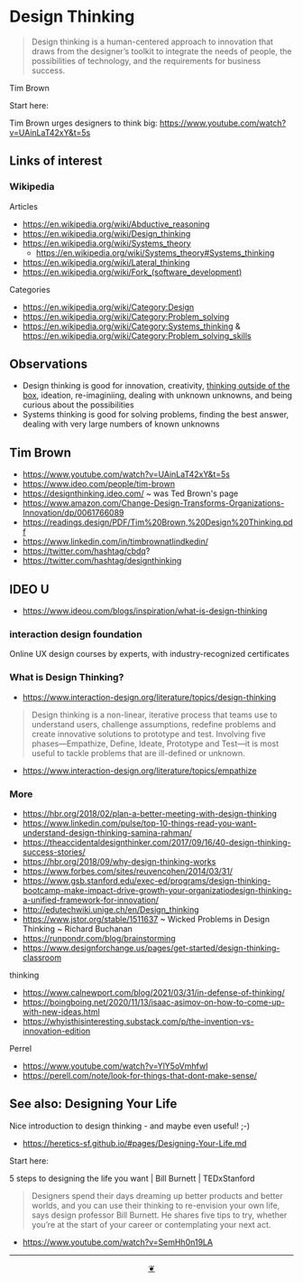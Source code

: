 # Design Thinking

> Design thinking is a human-centered approach to innovation that draws from the designer’s toolkit to integrate the needs of people, the possibilities of technology, and the requirements for business success.

Tim Brown

Start here:

Tim Brown urges designers to think big: https://www.youtube.com/watch?v=UAinLaT42xY&t=5s

## Links of interest

### Wikipedia

Articles

* https://en.wikipedia.org/wiki/Abductive_reasoning
* https://en.wikipedia.org/wiki/Design_thinking
* https://en.wikipedia.org/wiki/Systems_theory
	* https://en.wikipedia.org/wiki/Systems_theory#Systems_thinking
* https://en.wikipedia.org/wiki/Lateral_thinking
* https://en.wikipedia.org/wiki/Fork_(software_development)


Categories

* https://en.wikipedia.org/wiki/Category:Design
* https://en.wikipedia.org/wiki/Category:Problem_solving
* https://en.wikipedia.org/wiki/Category:Systems_thinking
& https://en.wikipedia.org/wiki/Category:Problem_solving_skills


## Observations

* Design thinking is good for innovation, creativity, [thinking outside of the box]( https://en.wikipedia.org/wiki/Thinking_outside_the_box ), ideation, re-imaginiing, dealing with unknown unknowns, and being curious about the possibilities
* Systems thinking is good for solving problems, finding the best answer, dealing with very large numbers of known unknowns


## Tim Brown

* https://www.youtube.com/watch?v=UAinLaT42xY&t=5s
* https://www.ideo.com/people/tim-brown
* https://designthinking.ideo.com/ ~ was Ted Brown's page
* https://www.amazon.com/Change-Design-Transforms-Organizations-Innovation/dp/0061766089
* https://readings.design/PDF/Tim%20Brown,%20Design%20Thinking.pdf
* https://www.linkedin.com/in/timbrownatlindkedin/
* https://twitter.com/hashtag/cbdq?
* https://twitter.com/hashtag/designthinking


## IDEO U

* https://www.ideou.com/blogs/inspiration/what-is-design-thinking


### interaction design foundation

Online UX design courses by experts, with industry-recognized certificates


### What is Design Thinking?

* https://www.interaction-design.org/literature/topics/design-thinking

> Design thinking is a non-linear, iterative process that teams use to understand users, challenge assumptions, redefine problems and create innovative solutions to prototype and test. Involving five phases—Empathize, Define, Ideate, Prototype and Test—it is most useful to tackle problems that are ill-defined or unknown.

* https://www.interaction-design.org/literature/topics/empathize


### More

* https://hbr.org/2018/02/plan-a-better-meeting-with-design-thinking
* https://www.linkedin.com/pulse/top-10-things-read-you-want-understand-design-thinking-samina-rahman/
* https://theaccidentaldesignthinker.com/2017/09/16/40-design-thinking-success-stories/
* https://hbr.org/2018/09/why-design-thinking-works
* https://www.forbes.com/sites/reuvencohen/2014/03/31/
* https://www.gsb.stanford.edu/exec-ed/programs/design-thinking-bootcamp-make-impact-drive-growth-your-organizatiodesign-thinking-a-unified-framework-for-innovation/
* http://edutechwiki.unige.ch/en/Design_thinking
* https://www.jstor.org/stable/1511637 ~ Wicked Problems in Design Thinking ~ Richard Buchanan
* https://runpondr.com/blog/brainstorming
* https://www.designforchange.us/pages/get-started/design-thinking-classroom

thinking

* https://www.calnewport.com/blog/2021/03/31/in-defense-of-thinking/
* https://boingboing.net/2020/11/13/isaac-asimov-on-how-to-come-up-with-new-ideas.html
* https://whyisthisinteresting.substack.com/p/the-invention-vs-innovation-edition

Perrel

* https://www.youtube.com/watch?v=YlY5oVmhfwI
* https://perell.com/note/look-for-things-that-dont-make-sense/


## See also: Designing Your Life

Nice introduction to design thinking - and maybe even useful! ;-)

* https://heretics-sf.github.io/#pages/Designing-Your-Life.md

Start here:

5 steps to designing the life you want | Bill Burnett | TEDxStanford

>Designers spend their days dreaming up better products and better worlds, and you can use their thinking to re-envision your own life, says design professor Bill Burnett. He shares five tips to try, whether you’re at the start of your career or contemplating your next act.

* https://www.youtube.com/watch?v=SemHh0n19LA


***

<center title="Hello! Click me to go up to the top" ><a class=aDingbat href=javascript:window.scrollTo(0,0);> ❦ </a></center>

